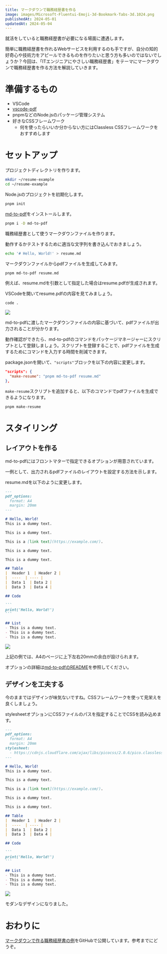 ```yaml
---
title: マークダウンで職務経歴書を作る
image: images/Microsoft-Fluentui-Emoji-3d-Bookmark-Tabs-3d.1024.png
publishedAt: 2024-05-01
updatedAt: 2024-05-04
---
```

就活をしていると職務経歴書が必要になる場面に遭遇します。

簡単に職務経歴書を作れるWebサービスを利用するのも手ですが、自分の知的好奇心や技術力をアピールできるものを作りたいと思う方も多いのではないでしょうか？今回は、「ITエンジニアにやさしい職務経歴書」をテーマにマークダウンで職務経歴書を作る方法を解説していきます。

# 準備するもの

-   VSCode
-   [vscode-pdf](https://marketplace.visualstudio.com/items?itemName=tomoki1207.pdf)
-   pnpmなどのNode.jsのパッケージ管理システム
-   好きなCSSフレームワーク
    -   何を使ったらいいか分からない方にはClassless CSSフレームワークをおすすめします

# セットアップ

プロジェクトディレクトリを作ります。

```bash
mkdir ~/resume-example
cd ~/resume-example
```

Node.jsのプロジェクトを初期化します。

```bash
pnpm init
```

[md-to-pdf](https://github.com/simonhaenisch/md-to-pdf)をインストールします。

```bash
pnpm i -D md-to-pdf
```

職務経歴書として使うマークダウンファイルを作ります。

動作するかテストするために適当な文字列を書き込んでおきましょう。

```bash
echo '# Hello, World!' > resume.md
```

マークダウンファイルからpdfファイルを生成してみます。

```bash
pnpm md-to-pdf resume.md
```

例えば、resume.mdを引数として指定した場合はresume.pdfが生成されます。

VSCodeを開いてresume.pdfの内容を見てみましょう。

```bash
code .
```

![](images/2024-05-01_2013.37.01.png)

md-to-pdfに渡したマークダウンファイルの内容に基づいて、pdfファイルが出力されることが分かります。

動作確認ができたら、md-to-pdfのコマンドをパッケージマネージャーにスクリプトとして登録しましょう。スクリプトを登録することで、pdfファイルを生成するためにコマンドを入力する時間を削減できます。

package.jsonを開いて、`"scripts"`ブロックを以下の内容に変更します。

```json
"scripts": {
  "make-resume": "pnpm md-to-pdf resume.md"
},
```

`make-resume`スクリプトを追加すると、以下のコマンドでpdfファイルを生成できるようになります。

```bash
pnpm make-resume
```

# スタイリング

## レイアウトを作る

md-to-pdfにはフロントマターで指定できるオプションが用意されています。

一例として、出力されるpdfファイルのレイアウトを設定する方法を示します。

resume.mdを以下のように変更します。

````markdown
---
pdf_options:
  format: A4
  margin: 20mm
---

# Hello, World!
This is a dummy text.

This is a dummy text.

This is a [link text](https://example.com/).

This is a dummy text.

This is a dummy text.

## Table
|  Header 1  | Header 2 |
|  ----  | ---- |
|  Data 1  | Data 2 |
|  Data 3  | Data 4 |

## Code

```
print('Hello, World!')
```

## List
- This is a dummy text.
- This is a dummy text.
- This is a dummy text.
````

![](images/resume_without_css.jpg)

上記の例では、A4のページに上下左右20mmの余白が設けられます。

オプションの詳細は[md-to-pdfのREADME](https://github.com/simonhaenisch/md-to-pdf/blob/master/readme.md)を参照してください。

## デザインを工夫する

今のままではデザインが味気ないですね。CSSフレームワークを使って見栄えを良くしましょう。

stylesheetオプションにCSSファイルのパスを指定することでCSSを読み込めます。

````markdown
---
pdf_options:
  format: A4
  margin: 20mm
stylesheet:
  - https://cdnjs.cloudflare.com/ajax/libs/picocss/2.0.6/pico.classless.indigo.min.css
---

# Hello, World!
This is a dummy text.

This is a dummy text.

This is a [link text](https://example.com/).

This is a dummy text.

This is a dummy text.

## Table
|  Header 1  | Header 2 |
|  ----  | ---- |
|  Data 1  | Data 2 |
|  Data 3  | Data 4 |

## Code

```
print('Hello, World!')
```

## List
- This is a dummy text.
- This is a dummy text.
- This is a dummy text.
````

![](images/resume_with_css.jpg)

モダンなデザインになりました。

# おわりに

[マークダウンで作る職務経歴書の例](https://github.com/nagutabby/resume)をGitHubで公開しています。参考までにどうぞ。
